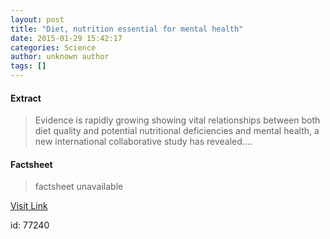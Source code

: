 ```yaml
---
layout: post
title: "Diet, nutrition essential for mental health"
date: 2015-01-29 15:42:17
categories: Science
author: unknown author
tags: []
---
```



#### Extract
>Evidence is rapidly growing showing vital relationships between both diet quality and potential nutritional deficiencies and mental health, a new international collaborative study has revealed....

#### Factsheet
>factsheet unavailable

[Visit Link](http://feeds.sciencedaily.com/~r/sciencedaily/~3/3cVW0Cu_DKA/150129104217.htm)

id:   77240


